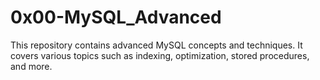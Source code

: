 # 0x00-MySQL_Advanced

This repository contains advanced MySQL concepts and techniques. It covers various topics such as indexing, optimization, stored procedures, and more. 

